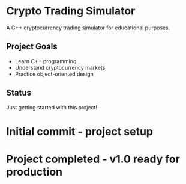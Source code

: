 # Crypto Trading Simulator

A C++ cryptocurrency trading simulator for educational purposes.

## Project Goals
- Learn C++ programming
- Understand cryptocurrency markets
- Practice object-oriented design

## Status
Just getting started with this project!

# Initial commit - project setup
# Project completed - v1.0 ready for production
